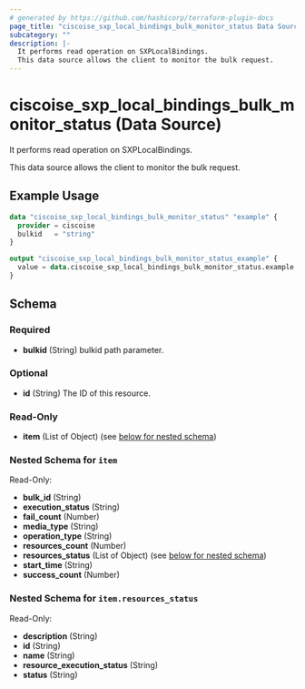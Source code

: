 ```yaml
---
# generated by https://github.com/hashicorp/terraform-plugin-docs
page_title: "ciscoise_sxp_local_bindings_bulk_monitor_status Data Source - terraform-provider-ciscoise"
subcategory: ""
description: |-
  It performs read operation on SXPLocalBindings.
  This data source allows the client to monitor the bulk request.
---
```


# ciscoise_sxp_local_bindings_bulk_monitor_status (Data Source)

It performs read operation on SXPLocalBindings.

This data source allows the client to monitor the bulk request.

## Example Usage

```terraform
data "ciscoise_sxp_local_bindings_bulk_monitor_status" "example" {
  provider = ciscoise
  bulkid   = "string"
}

output "ciscoise_sxp_local_bindings_bulk_monitor_status_example" {
  value = data.ciscoise_sxp_local_bindings_bulk_monitor_status.example.item
}
```

<!-- schema generated by tfplugindocs -->
## Schema

### Required

- **bulkid** (String) bulkid path parameter.

### Optional

- **id** (String) The ID of this resource.

### Read-Only

- **item** (List of Object) (see [below for nested schema](#nestedatt--item))

<a id="nestedatt--item"></a>
### Nested Schema for `item`

Read-Only:

- **bulk_id** (String)
- **execution_status** (String)
- **fail_count** (Number)
- **media_type** (String)
- **operation_type** (String)
- **resources_count** (Number)
- **resources_status** (List of Object) (see [below for nested schema](#nestedobjatt--item--resources_status))
- **start_time** (String)
- **success_count** (Number)

<a id="nestedobjatt--item--resources_status"></a>
### Nested Schema for `item.resources_status`

Read-Only:

- **description** (String)
- **id** (String)
- **name** (String)
- **resource_execution_status** (String)
- **status** (String)


